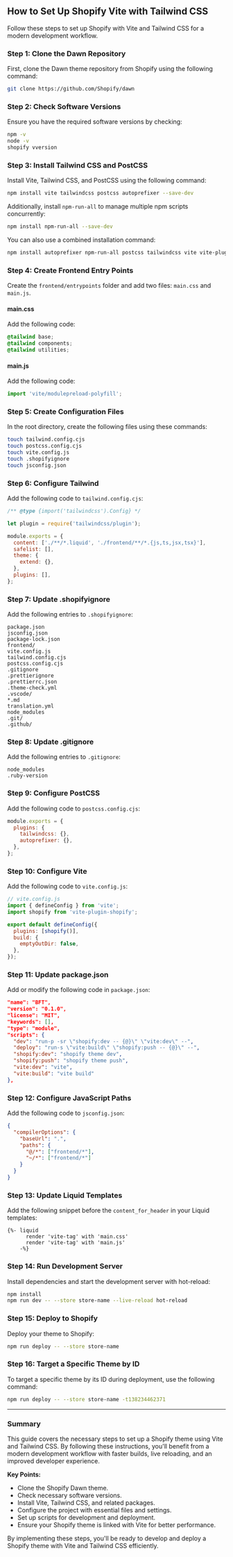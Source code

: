 ## How to Set Up Shopify Vite with Tailwind CSS

Follow these steps to set up Shopify with Vite and Tailwind CSS for a modern development workflow.

### Step 1: Clone the Dawn Repository

First, clone the Dawn theme repository from Shopify using the following command:

```bash
git clone https://github.com/Shopify/dawn
```

### Step 2: Check Software Versions

Ensure you have the required software versions by checking:

```bash
npm -v
node -v
shopify vversion
```

### Step 3: Install Tailwind CSS and PostCSS

Install Vite, Tailwind CSS, and PostCSS using the following command:

```bash
npm install vite tailwindcss postcss autoprefixer --save-dev
```

Additionally, install `npm-run-all` to manage multiple npm scripts concurrently:

```bash
npm install npm-run-all --save-dev
```

You can also use a combined installation command:

```bash
npm install autoprefixer npm-run-all postcss tailwindcss vite vite-plugin-shopify --save-dev
```

### Step 4: Create Frontend Entry Points

Create the `frontend/entrypoints` folder and add two files: `main.css` and `main.js`.

#### **main.css**

Add the following code:

```css
@tailwind base;
@tailwind components;
@tailwind utilities;
```

#### **main.js**

Add the following code:

```javascript
import 'vite/modulepreload-polyfill';
```

### Step 5: Create Configuration Files

In the root directory, create the following files using these commands:

```bash
touch tailwind.config.cjs
touch postcss.config.cjs
touch vite.config.js
touch .shopifyignore
touch jsconfig.json
```

### Step 6: Configure Tailwind

Add the following code to `tailwind.config.cjs`:

```javascript
/** @type {import('tailwindcss').Config} */

let plugin = require('tailwindcss/plugin');

module.exports = {
  content: ['./**/*.liquid', './frontend/**/*.{js,ts,jsx,tsx}'],
  safelist: [],
  theme: {
    extend: {},
  },
  plugins: [],
};
```

### Step 7: Update .shopifyignore

Add the following entries to `.shopifyignore`:

```
package.json
jsconfig.json
package-lock.json
frontend/
vite.config.js
tailwind.config.cjs
postcss.config.cjs
.gitignore
.prettierignore
.prettierrc.json
.theme-check.yml
.vscode/
*.md
translation.yml
node_modules
.git/
.github/
```

### Step 8: Update .gitignore

Add the following entries to `.gitignore`:

```
node_modules
.ruby-version
```

### Step 9: Configure PostCSS

Add the following code to `postcss.config.cjs`:

```javascript
module.exports = {
  plugins: {
    tailwindcss: {},
    autoprefixer: {},
  },
};
```

### Step 10: Configure Vite

Add the following code to `vite.config.js`:

```javascript
// vite.config.js
import { defineConfig } from 'vite';
import shopify from 'vite-plugin-shopify';

export default defineConfig({
  plugins: [shopify()],
  build: {
    emptyOutDir: false,
  },
});
```

### Step 11: Update package.json

Add or modify the following code in `package.json`:

```json
"name": "BFT",
"version": "0.1.0",
"license": "MIT",
"keywords": [],
"type": "module",
"scripts": {
  "dev": "run-p -sr \"shopify:dev -- {@}\" \"vite:dev\" --",
  "deploy": "run-s \"vite:build\" \"shopify:push -- {@}\" --",
  "shopify:dev": "shopify theme dev",
  "shopify:push": "shopify theme push",
  "vite:dev": "vite",
  "vite:build": "vite build"
},
```

### Step 12: Configure JavaScript Paths

Add the following code to `jsconfig.json`:

```json
{
  "compilerOptions": {
    "baseUrl": ".",
    "paths": {
      "@/*": ["frontend/*"],
      "~/*": ["frontend/*"]
    }
  }
}
```

### Step 13: Update Liquid Templates

Add the following snippet before the `content_for_header` in your Liquid templates:

```liquid
{%- liquid
      render 'vite-tag' with 'main.css'
      render 'vite-tag' with 'main.js'
    -%}
```

### Step 14: Run Development Server

Install dependencies and start the development server with hot-reload:

```bash
npm install
npm run dev -- --store store-name --live-reload hot-reload
```

### Step 15: Deploy to Shopify

Deploy your theme to Shopify:

```bash
npm run deploy -- --store store-name
```

### Step 16: Target a Specific Theme by ID

To target a specific theme by its ID during deployment, use the following command:

```bash
npm run deploy -- --store store-name -t138234462371
```

---

### Summary

This guide covers the necessary steps to set up a Shopify theme using Vite and Tailwind CSS. By following these instructions, you'll benefit from a modern development workflow with faster builds, live reloading, and an improved developer experience.

**Key Points:**
- Clone the Shopify Dawn theme.
- Check necessary software versions.
- Install Vite, Tailwind CSS, and related packages.
- Configure the project with essential files and settings.
- Set up scripts for development and deployment.
- Ensure your Shopify theme is linked with Vite for better performance.

By implementing these steps, you'll be ready to develop and deploy a Shopify theme with Vite and Tailwind CSS efficiently.

